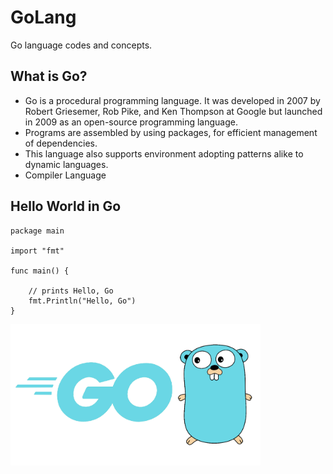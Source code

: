 # GoLang
Go language codes and concepts.

## What is Go?
- Go is a procedural programming language. It was developed in 2007 by Robert Griesemer, Rob Pike, and Ken Thompson at Google but launched in 2009 as an open-source programming language. 
- Programs are assembled by using packages, for efficient management of dependencies. 
- This language also supports environment adopting patterns alike to dynamic languages. 
- Compiler Language

## Hello World in Go
```
package main

import "fmt"

func main() {

	// prints Hello, Go
	fmt.Println("Hello, Go")
}
```


<img src="go.png" width="400px">
